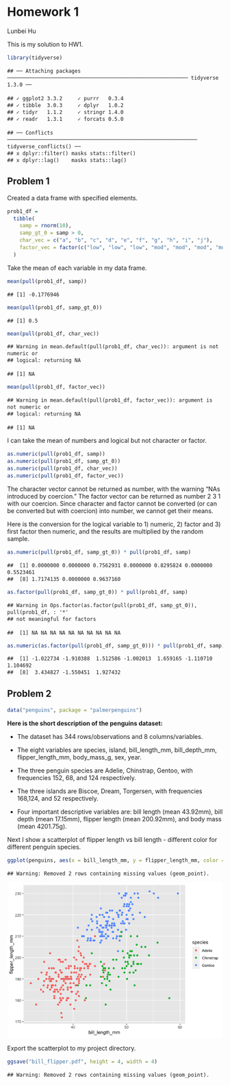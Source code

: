 Homework 1
================
Lunbei Hu

This is my solution to HW1.

``` r
library(tidyverse)
```

    ## ── Attaching packages ─────────────────────────────────────────────────────────── tidyverse 1.3.0 ──

    ## ✓ ggplot2 3.3.2     ✓ purrr   0.3.4
    ## ✓ tibble  3.0.3     ✓ dplyr   1.0.2
    ## ✓ tidyr   1.1.2     ✓ stringr 1.4.0
    ## ✓ readr   1.3.1     ✓ forcats 0.5.0

    ## ── Conflicts ────────────────────────────────────────────────────────────── tidyverse_conflicts() ──
    ## x dplyr::filter() masks stats::filter()
    ## x dplyr::lag()    masks stats::lag()

## Problem 1

Created a data frame with specified elements.

``` r
prob1_df =
  tibble(
    samp = rnorm(10),
    samp_gt_0 = samp > 0,
    char_vec = c("a", "b", "c", "d", "e", "f", "g", "h", "i", "j"),
    factor_vec = factor(c("low", "low", "low", "mod", "mod", "mod", "mod", "high", "high", "high"))
  )
```

Take the mean of each variable in my data frame.

``` r
mean(pull(prob1_df, samp))
```

    ## [1] -0.1776946

``` r
mean(pull(prob1_df, samp_gt_0))
```

    ## [1] 0.5

``` r
mean(pull(prob1_df, char_vec))
```

    ## Warning in mean.default(pull(prob1_df, char_vec)): argument is not numeric or
    ## logical: returning NA

    ## [1] NA

``` r
mean(pull(prob1_df, factor_vec))
```

    ## Warning in mean.default(pull(prob1_df, factor_vec)): argument is not numeric or
    ## logical: returning NA

    ## [1] NA

I can take the mean of numbers and logical but not character or factor.

``` r
as.numeric(pull(prob1_df, samp))
as.numeric(pull(prob1_df, samp_gt_0))
as.numeric(pull(prob1_df, char_vec))
as.numeric(pull(prob1_df, factor_vec))
```

The character vector cannot be returned as number, with the warning “NAs
introduced by coercion.” The factor vector can be returned as number 2 3
1 with our coercion. Since character and factor cannot be converted (or
can be converted but with coercion) into number, we cannot get their
means.

Here is the conversion for the logical variable to 1) numeric, 2) factor
and 3) first factor then numeric, and the results are multiplied by the
random sample.

``` r
as.numeric(pull(prob1_df, samp_gt_0)) * pull(prob1_df, samp)
```

    ##  [1] 0.0000000 0.0000000 0.7562931 0.0000000 0.8295824 0.0000000 0.5523461
    ##  [8] 1.7174135 0.0000000 0.9637160

``` r
as.factor(pull(prob1_df, samp_gt_0)) * pull(prob1_df, samp)
```

    ## Warning in Ops.factor(as.factor(pull(prob1_df, samp_gt_0)), pull(prob1_df, : '*'
    ## not meaningful for factors

    ##  [1] NA NA NA NA NA NA NA NA NA NA

``` r
as.numeric(as.factor(pull(prob1_df, samp_gt_0))) * pull(prob1_df, samp)
```

    ##  [1] -1.022734 -1.910388  1.512586 -1.002013  1.659165 -1.110710  1.104692
    ##  [8]  3.434827 -1.550451  1.927432

## Problem 2

``` r
data("penguins", package = "palmerpenguins")
```

**Here is the short description of the penguins dataset:**

  - The dataset has 344 rows/observations and 8 columns/variables.

  - The eight variables are species, island, bill\_length\_mm,
    bill\_depth\_mm, flipper\_length\_mm, body\_mass\_g, sex, year.

  - The three penguin species are Adelie, Chinstrap, Gentoo, with
    frequencies 152, 68, and 124 respectively.

  - The three islands are Biscoe, Dream, Torgersen, with frequencies
    168,124, and 52 respectively.

  - Four important descriptive variables are: bill length (mean
    43.92mm), bill depth (mean 17.15mm), flipper length (mean 200.92mm),
    and body mass (mean 4201.75g).

Next I show a scatterplot of flipper length vs bill length - different
color for different penguin species.

``` r
ggplot(penguins, aes(x = bill_length_mm, y = flipper_length_mm, color = species)) + geom_point()
```

    ## Warning: Removed 2 rows containing missing values (geom_point).

![](p8105_hw1_lh3000_files/figure-gfm/yx_scatter-1.png)<!-- -->

Export the scatterplot to my project directory.

``` r
ggsave("bill_flipper.pdf", height = 4, width = 4)
```

    ## Warning: Removed 2 rows containing missing values (geom_point).
